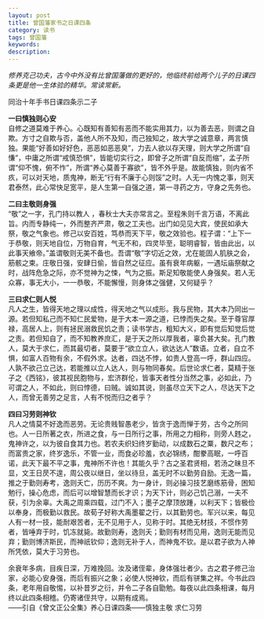 ```yaml
---
layout: post
title: 曾国藩家书之日课四条
category: 读书
tags: 曾国藩
keywords: 
description: 
---
```

_修养克己功夫，古今中外没有比曾国藩做的更好的，他临终前给两个儿子的日课四条更是他一生体验的精华。常读常新。_

同治十年手书日课四条示二子

__一曰慎独则心安__  
自修之道莫难于养心。心既知有善知有恶而不能实用其力，以为善去恶，则谓之自欺。方寸之自欺与否，盖他人所不及知，而己独知之，故大学之诚意章，两言慎独。果能“好善如好好色，恶恶如恶恶臭”，力去人欲以存天理，则大学之所谓“自慊”，中庸之所谓“戒慎恐惧”，皆能切实行之，即曾子之所谓“自反而缩”，孟子所谓“仰不愧，俯不怍”，所谓“养心莫善于寡欲”，皆不外乎是。故能慎独，则内省不疚，可以对天地，质鬼神，断无“行有不廉于心则馁”之时。人无一内愧之事，则天君泰然，此心常快足宽平，是人生第一自强之道，第一寻药之方，守身之先务也。

__二曰主敬则身强__  
“敬”之一字，孔门持以教人 ，春秋士大夫亦常言之。至程朱则千言万语，不离此旨。内而专静纯一，外而整齐严肃，敬之工夫也。出门如见见大宾，使民如承大祭，敬之气象也。修己以安百姓，笃恭而天下平，敬之效验也。程子谓：“上下一于恭敬，则天地自位，万物自育，气无不和，四灵毕至，聪明睿智，皆由此出，以此事天飨帝。”盖谓敬则无美不备也。吾谓“敬”字切近之效，尤在能固人肌肤之会，筋骸之束。庄敬日强，安肆日偷，皆自然之征应。虽有衰年病躯，一遇坛庙祭献之时，战阵危急之际，亦不觉神为之悚，气为之振。斯足知敬能使人身强矣。若人无众寡，事无大小，一一恭敬，不能懈慢，则身体之强健，又何疑乎？

__三曰求仁则人悦__  
凡人之生，皆得天地之理以成性，得天地之气以成形。我与民物，其大本乃同出一源。若但知私己而不知仁民爱物，是于大本一源之道，已悖而失之矣。至于尊官厚禄，高居人上，则有拯民溺救民饥之责；读书学古，粗知大义，即有觉后知觉后觉之责。若但知自了，而不知教养庶汇，是于天之所以厚我者，辜负甚大矣。孔门教人，莫大于求仁，而其最切者，莫要于“欲立立人，欲达达人”数语。立者，自立不惧，如富人百物有余，不假外求。达者，四达不悖，如贵人登高一呼，群山四应。人孰不欲己立己达，若能推以立人达人，则与物同春矣。后世论求仁者，莫精于张子之《西铭》，彼其视民胞物与，宏济群伦，皆事天者性分当然之事，必如此，乃可谓之人，不如此，则曰悖德，曰贼。诚如其说，则虽尽立天下之人，尽达天下之人，而曾无善劳之足言，人有不悦而归之者乎？

__四曰习劳则神钦__  
凡人之情莫不好逸而恶劳。无论贵贱智愚老少，皆贪于逸而惮于劳，古今之所同也。人一日所著之衣，所进之食，与一日所行之事，所用之力相称，则旁人韪之，鬼神许之，以为彼自食其力也。若农夫织妇终岁勤动，以成数石之粟，数尺之布；而富贵之家，终岁逸乐，不管一业，而食必珍羞，衣必锦绣，酣豢高眠，一呼百诺，此天下最不平之事，鬼神所不许也！其能久乎？古之圣君贤相，若汤之昧旦不显，文王日昃不遑，周公夜以继日，坐以待旦，盖无时不以勤劳自励。无逸一篇，推之于勤则寿考，逸则夭亡，历历不爽。为一身计，则必操习技艺磨练筋骨，困知勉行，操心危虑，而后可以增智慧而长才识；为天下计，则必己饥己溺，一夫不获，引为余辜。大禹之周乘四载，过门不入；墨子之摩顶放踵，以利天下；皆极俭以奉身，而极勤以救民。故荀子好称大禹墨翟之行，以其勤劳也。军兴以来，每见人有一材一技，能耐艰苦者，无不见用于人，见称于时。其绝无材技，不惯作劳者，皆唾弃于时，饥冻就毙。故勤则寿，逸则夭；勤则有材而见用，逸则无能而见弃；勤则博济斯民，而神祇钦仰；逸则无补于人，而神鬼不钦。是以君子欲为人神所凭依，莫大于习劳也。

余衰年多病，目疾日深，万难挽回。汝及诸侄辈，身体强壮者少。古之君子修己治家，必能心安身强，而后有振兴之象；必使人悦神钦，而后有骈集之祥。今书此四条，老年用自敬惕，以补昔岁之衍，并令二子各自勖勉。每夜以此四条相课，每月终以此四条相稽。仍寄诸侄共守，以期有成焉。  
——引自《曾文正公全集》养心日课四条——慎独主敬 求仁习劳
